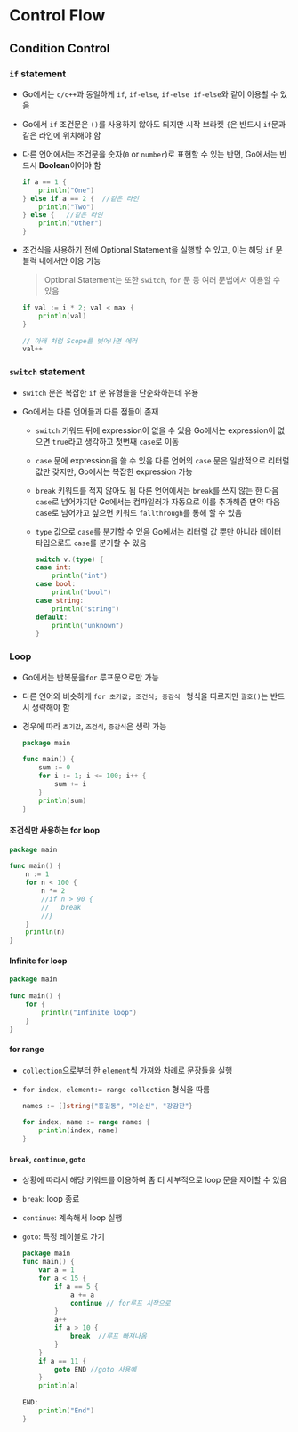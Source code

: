 # Control Flow

## Condition Control

### `if` statement

- Go에서는 `c/c++`과 동일하게 `if`, `if-else`, `if-else if-else`와 같이 이용할 수 있음

- Go에서 `if` 조건문은 `()`를 사용하지 않아도 되지만 시작 브라켓 `{`은 반드시 `if`문과 같은 라인에 위치해야 함

- 다른 언어에서는 조건문을 숫자(`0` or `number`)로 표현할 수 있는 반면, Go에서는 반드시 **Boolean**이어야 함

  ```go
  if a == 1 {
      println("One")
  } else if a == 2 {  //같은 라인
      println("Two")
  } else {   //같은 라인
      println("Other")
  }
  ```

  

- 조건식을 사용하기 전에 Optional Statement을 실행할 수 있고, 이는 해당 `if` 문 블럭 내에서만 이용 가능

  > Optional Statement는 또한 `switch`, `for` 문 등 여러 문법에서 이용할 수 있음

  ```go
  if val := i * 2; val < max {
      println(val)
  }
   
  // 아래 처럼 Scope를 벗어나면 에러
  val++
  ```

### `switch` statement

- `switch` 문은 복잡한 `if` 문 유형들을 단순화하는데 유용

- Go에서는 다른 언어들과 다른 점들이 존재

  - `switch` 키워드 뒤에 expression이 없을 수 있음
    Go에서는 expression이 없으면 `true`라고 생각하고 첫번째 `case`로 이동

  - `case` 문에 expression을 쓸 수 있음
    다른 언어의 `case` 문은 일반적으로 리터럴 값만 갖지만, Go에서는 복잡한 expression 가능

  - `break` 키워드를 적지 않아도 됨
    다른 언어에서는 `break`를 쓰지 않는 한 다음 `case`로 넘어가지만 Go에서는 컴파일러가 자동으로 이를 추가해줌
    만약 다음 `case`로 넘어가고 싶으면 키워드 `fallthrough`를 통해 할 수 있음

  - `type` 값으로 `case`를 분기할 수 있음
    Go에서는 리터럴 값 뿐만 아니라 데이터 타입으로도 `case`를 분기할 수 있음

    ```go
    switch v.(type) {
    case int:
        println("int")
    case bool:
        println("bool")
    case string:
        println("string")
    default:
        println("unknown")
    }   
    ```

### Loop

- Go에서는 반복문을`for` 루프문으로만 가능

- 다른 언어와 비슷하게 `for 초기값; 조건식; 증감식 ` 형식을 따르지만 `괄호()`는 반드시 생략해야 함

- 경우에 따라 `초기값`, `조건식`, `증감식`은 생략 가능

  ```go
  package main
   
  func main() {
      sum := 0
      for i := 1; i <= 100; i++ {
          sum += i
      }
      println(sum)
  }
  ```

#### 조건식만 사용하는 for loop

```go
package main
 
func main() {
    n := 1
    for n < 100 {
        n *= 2      
        //if n > 90 {
        //   break 
        //}     
    }
    println(n)
}
```

#### Infinite for loop

```go
package main
 
func main() {
    for {
        println("Infinite loop")        
    }
}
```

#### for range

- `collection`으로부터 한 `element`씩 가져와 차례로 문장들을 실행

- `for index, element:= range collection` 형식을 따름

  ```go
  names := []string{"홍길동", "이순신", "강감찬"}
   
  for index, name := range names {
      println(index, name)
  }
  ```

#### `break`, `continue`, `goto`

- 상황에 따라서 해당 키워드를 이용하여 좀 더 세부적으로 loop 문을 제어할 수 있음

- `break`: loop 종료

- `continue`: 계속해서 loop 실행

- `goto`: 특정 레이블로 가기

  ```go
  package main
  func main() {
      var a = 1
      for a < 15 {
          if a == 5 {
              a += a
              continue // for루프 시작으로
          }
          a++
          if a > 10 {
              break  //루프 빠져나옴
          }
      }
      if a == 11 {
          goto END //goto 사용예
      }
      println(a)
   
  END:
      println("End")
  }
  ```

  

